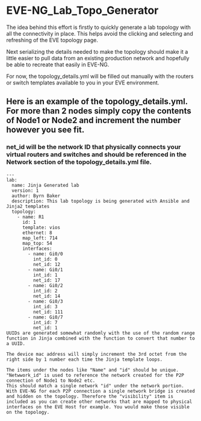 # EVE-NG_Lab_Topo_Generator
The idea behind this effort is firstly to quickly generate a lab topology with all the connectivity in place. This helps avoid the clicking and selecting and refreshing of the EVE topology page.

Next serializing the details needed to make the topology should make it a little easier to pull data from an existing production network and hopefully be able to recreate that easily in EVE-NG.

For now, the topology_details.yml will be filled out manually with the routers or switch templates available to you in your EVE environment. 

## Here is an example of the topology_details.yml. For more than 2 nodes simply copy the contents of Node1 or Node2 and increment the number however you see fit.
### net_id will be the network ID that physically connects your virtual routers and switches and should be referenced in the Network section of the topology_details.yml file.

```
---
lab:
  name: Jinja Generated lab
  version: 1
  author: Byrn Baker
  description: This lab topology is being generated with Ansible and Jinja2 templates
  topology:
    - name: R1
      id: 1
      template: vios
      ethernet: 8
      map_left: 714
      map_top: 54
      interfaces:
        - name: Gi0/0
          int_id: 0
          net_id: 12
        - name: Gi0/1
          int_id: 1
          net_id: 17
        - name: Gi0/2
          int_id: 2
          net_id: 14
        - name: Gi0/3
          int_id: 3
          net_id: 111
        - name: Gi0/7
          int_id: 7
          net_id: 1  
UUIDs are generated somewhat randomly with the use of the random range function in Jinja combined with the function to convert that number to a UUID.

The device mac address will simply increment the 3rd octet from the right side by 1 number each time the Jinja template loops.

The items under the nodes like "Name" and "id" should be unique. 
"Netwwork_id" is used to reference the network created for the P2P connection of Node1 to Node2 etc. 
This should match a single network "id" under the network portion. With EVE-NG for each P2P connection a single network bridge is created and hidden on the topology. Therefore the "visibility" item is included as you can create other networks that are mapped to physical interfaces on the EVE Host for example. You would make those visible on the topology.
